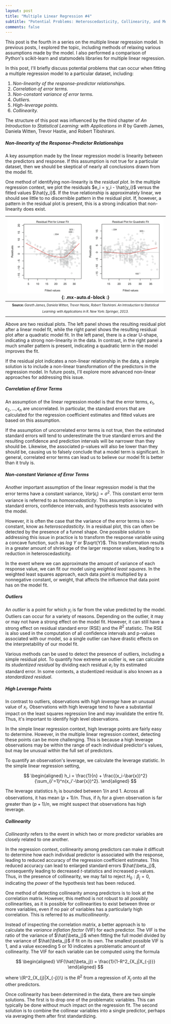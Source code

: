 ```yaml
---
layout: post
title: "Multiple Linear Regression #4"
subtitle: "Potential Problems: Heteroscedasticity, Collinearity, and More"
comments: false
---
```


This post is the fourth in a series on the multiple linear regression model.  In previous posts, I explored the topic, including methods of relaxing various assumptions made by the model.  I also performed a comparison of Python's scikit-learn and statsmodels libraries for multiple linear regression.

In this post, I'll briefly discuss potential problems that can occur when fitting a multiple regression model to a particular dataset, including:

1. *Non-linearity of the response-predictor relationships.* 
2. *Correlation of error terms.*
3. *Non-constant variance of error terms.*
4. *Outliers.*
5. *High-leverage points.*
6. *Collinearity.*

The structure of this post was influenced by the third chapter of *An Introduction to Statistical Learning: with Applications in R* by Gareth James, Daniela Witten, Trevor Hastie, and Robert Tibshirani.

##### Non-linearity of the Response-Predictor Relationships

A key assumption made by the linear regression model is linearity between the predictors and response.  If this assumption is not true for a particular dataset, then we should be skeptical of nearly all conclusions drawn from the model fit.

One method of identifying non-linearity is the *residual plot*.  In the multiple regression context, we plot the residuals $e_i = y_i - \hat{y_i}$ versus the fitted values $\hat{y_i}$.  If the true relationship is approximately linear, we should see little to no discernible pattern in the residual plot.  If, however, a pattern in the residual plot is present, this is a strong indication that non-linearity does exist.

| ![2021-01-19-multiple-linear-regression-003-fig-1.png](/assets/img/2021-01-19-multiple-linear-regression-003-fig-1.png){: .mx-auto.d-block :} |
| :--: |
| <sub><sup>**Source:** *Gareth James, Daniela Witten, Trevor Hastie, Robert Tibshirani. An Introduction to Statistical Learning: with Applications in R. New York: Springer, 2013.* |

Above are two residual plots.  The left panel shows the resulting residual plot after a linear model fit, while the right panel shows the resulting residual plot after a quadratic model fit.  In the left panel, there is a clear U-shape, indicating a strong non-linearity in the data.  In contrast, in the right panel a much smaller pattern is present, indicating a quadratic term in the model improves the fit.

If the residual plot indicates a non-linear relationship in the data, a simple solution is to include a non-linear transformation of the predictors in the regression model.  In future posts, I'll explore more advanced non-linear approaches for addressing this issue. 

##### Correlation of Error Terms

An assumption of the linear regression model is that the error terms, $\epsilon_1, \epsilon_2, \ldots, \epsilon_n$ are uncorrelated.  In particular, the standard errors that are calculated for the regression coefficient estimates and fitted values are based on this assumption.

If the assumption of uncorrelated error terms is not true, then the estimated standard errors will tend to underestimate the true standard errors and the resulting confidence and prediction intervals will be narrower than they should be.  Likewise, the associated p-values will also be lower than they should be, causing us to falsely conclude that a model term is significant.  In general, correlated error terms can lead us to believe our model fit is better than it truly is.

##### Non-constant Variance of Error Terms

Another important assumption of the linear regression model is that the error terms have a constant variance, $Var(\epsilon_i) = \sigma^2$.  This constant error term variance is referred to as *homoscedasticity*.  This assumption is key to standard errors, confidence intervals, and hypothesis tests associated with the model.

However, it is often the case that the variance of the error terms is non-constant, know as *heteroscedasticity*.  In a residual plot, this can often be detected by the presence of a funnel shape.  One possible solution to addressing this issue in practice is to transform the response variable using a concave function, such as $log \ Y$ or $\sqrt{Y}$.  This transformation results in a greater amount of shrinkage of the larger response values, leading to a reduction in heteroscedasticity.

In the event where we can approximate the amount of variance of each response value, we can fit our model using *weighted least squares*.  In the weighted least squares approach, each data point is multiplied by a nonnegative constant, or weight, that affects the influence that data point has on the model fit.

##### Outliers

An *outlier* is a point for which $y_i$ is far from the value predicted by the model.  Outliers can occur for a variety of reasons.  Depending on the outlier, it may or may not have a strong effect on the model fit.  However, it can still have a strong effect on residual standard error (RSE) and the $R^2$ statistic.  The RSE is also used in the computation of all confidence intervals and p-values associated with our model, so a single outlier can have drastic effects on the interpretability of our model fit.

Various methods can be used to detect the presence of outliers, including a simple residual plot.  To quantify how extreme an outlier is, we can calculate its *studentized residual* by dividing each residual $e_i$ by its estimated standard error.  In some contexts, a studentized residual is also known as a *standardized residual*.

##### High Leverage Points

In contrast to outliers, observations with *high leverage* have an unusual value of $x_i$.  Observations with high leverage tend to have a substantial impact on the least squares regression line and may invalidate the entire fit.  Thus, it's important to identify high level observations.

In the simple linear regression context, high leverage points are fairly easy to determine.  However, in the multiple linear regression context, detecting these points can be more challenging.  This is because a high leverage observations may be within the range of each individual predictor's values, but may be unusual within the full set of predictors.

To quantify an observation's leverage, we calculate the leverage statistic.  In the simple linear regression setting, 

$$
\begin{aligned} 
h_i = \frac{1}{n} + \frac{(x_i-\bar{x})^2}{\sum_{i'=1}^n(x_i'-\bar{x})^2}.
\end{aligned}
$$

The leverage statistics $h_i$ is bounded between $1/n$ and $1$.  Across all observations, it has mean $(p+1)/n$.  Thus, if $h_i$ for a given observation is far greater than $(p+1)/n$, we might suspect that observations has high leverage.

##### Collinearity

*Collinearity* refers to the event in which two or more predictor variables are closely related to one another. 

In the regression context, collinearity among predictors can make it difficult to determine how each individual predictor is associated with the response, leading to reduced accuracy of the regression coefficient estimates.  This reduced accuracy can lead to enlarged standard errors $\hat{\beta_j}$, consequently leading to decreased $t$-statistics and increased p-values.  Thus, in the presence of collinearity, we may fail to reject $H_0: \beta_j = 0$, indicating the *power* of the hypothesis test has been reduced. 

One method of detecting collinearity among predictors is to look at the correlation matrix.  However, this method is not robust to all possibly collinearities, as it is possible for collinearities to exist between three or more variables, even if no pair of variables has a particularly high correlation.  This is referred to as *multicollinearity*.

Instead of inspecting the correlation matrix, a better approach is to calculate the *variance inflation factor* (VIF) for each predictor.  The VIF is the ratio of the variance of $\hat{\beta_j}$ when fitting the full model divided by the variance of  $\hat{\beta_j}$ if fit on its own.  The smallest possible VIF is 1, and a value exceeding 5 or 10 indicates a problematic amount of collinearity.  The VIF for each variable can be computed using the formula 

$$
\begin{aligned} 
VIF(\hat{\beta_j}) = \frac{1}{1-R^2_{X_j|X_{-j}}} 
\end{aligned}
$$

where \\(R^2_{X_{j}\|X_{-j}}\\) is the $R^2$ from a regression of $X_j$ onto all the other predictors.

Once collinearity has been determined in the data, there are two simple solutions.  The first is to drop one of the problematic variables.  This can typically be done without much impact on the regression fit.  The second solution is to combine the collinear variables into a single predictor, perhaps via averaging them after first standardizing.
